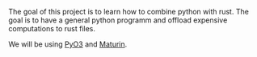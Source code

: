 The goal of this project is to learn how to combine python with rust. The goal is to have a general python programm and offload expensive computations to rust files.

We will be using [PyO3](https://pyo3.rs/v0.18.3/) and [Maturin](https://github.com/PyO3/maturin).


